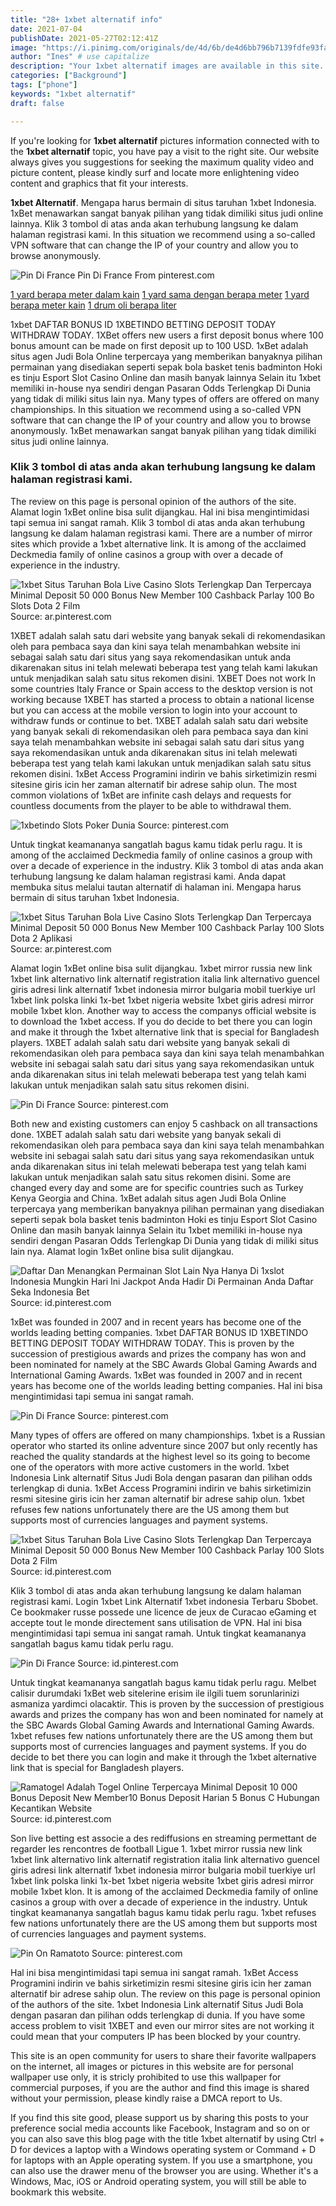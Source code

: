 ```yaml
---
title: "28+ 1xbet alternatif info"
date: 2021-07-04
publishDate: 2021-05-27T02:12:41Z
image: "https://i.pinimg.com/originals/de/4d/6b/de4d6bb796b7139fdfe93fa6e4bd3dcf.jpg"
author: "Ines" # use capitalize
description: "Your 1xbet alternatif images are available in this site. 1xbet alternatif are a topic that is being searched for and liked by netizens today. You can Get the 1xbet alternatif files here. Download all royalty-free vectors."
categories: ["Background"]
tags: ["phone"]
keywords: "1xbet alternatif"
draft: false

---
```


If you're looking for **1xbet alternatif** pictures information connected with to the **1xbet alternatif** topic, you have pay a visit to the right  site.  Our website always  gives you  suggestions  for seeking  the maximum  quality video and picture  content, please kindly surf and locate more enlightening video content and graphics  that fit your interests.

**1xbet Alternatif**. Mengapa harus bermain di situs taruhan 1xbet Indonesia. 1xBet menawarkan sangat banyak pilihan yang tidak dimiliki situs judi online lainnya. Klik 3 tombol di atas anda akan terhubung langsung ke dalam halaman registrasi kami. In this situation we recommend using a so-called VPN software that can change the IP of your country and allow you to browse anonymously.

![Pin Di France](https://i.pinimg.com/originals/9f/ca/59/9fca59267b987cf830222cea709bc357.jpg "Pin Di France")
Pin Di France From pinterest.com

[1 yard berapa meter dalam kain](/1-yard-berapa-meter-dalam-kain/)
[1 yard sama dengan berapa meter](/1-yard-sama-dengan-berapa-meter/)
[1 yard berapa meter kain](/1-yard-berapa-meter-kain/)
[1 drum oli berapa liter](/1-drum-oli-berapa-liter/)

1xbet DAFTAR BONUS ID 1XBETINDO BETTING DEPOSIT TODAY WITHDRAW TODAY. 1XBet offers new users a first deposit bonus where 100 bonus amount can be made on first deposit up to 100 USD. 1xBet adalah situs agen Judi Bola Online terpercaya yang memberikan banyaknya pilihan permainan yang disediakan seperti sepak bola basket tenis badminton Hoki es tinju Esport Slot Casino Online dan masih banyak lainnya Selain itu 1xbet memiliki in-house nya sendiri dengan Pasaran Odds Terlengkap Di Dunia yang tidak di miliki situs lain nya. Many types of offers are offered on many championships. In this situation we recommend using a so-called VPN software that can change the IP of your country and allow you to browse anonymously. 1xBet menawarkan sangat banyak pilihan yang tidak dimiliki situs judi online lainnya.

### Klik 3 tombol di atas anda akan terhubung langsung ke dalam halaman registrasi kami.

The review on this page is personal opinion of the authors of the site. Alamat login 1xBet online bisa sulit dijangkau. Hal ini bisa mengintimidasi tapi semua ini sangat ramah. Klik 3 tombol di atas anda akan terhubung langsung ke dalam halaman registrasi kami. There are a number of mirror sites which provide a 1xbet alternative link. It is among of the acclaimed Deckmedia family of online casinos a group with over a decade of experience in the industry.


![1xbet Situs Taruhan Bola Live Casino Slots Terlengkap Dan Terpercaya Minimal Deposit 50 000 Bonus New Member 100 Cashback Parlay 100 Bo Slots Dota 2 Film](https://i.pinimg.com/originals/ce/b1/26/ceb12652bf6e30b337aa44d89ee713b0.jpg "1xbet Situs Taruhan Bola Live Casino Slots Terlengkap Dan Terpercaya Minimal Deposit 50 000 Bonus New Member 100 Cashback Parlay 100 Bo Slots Dota 2 Film")
Source: ar.pinterest.com

1XBET adalah salah satu dari website yang banyak sekali di rekomendasikan oleh para pembaca saya dan kini saya telah menambahkan website ini sebagai salah satu dari situs yang saya rekomendasikan untuk anda dikarenakan situs ini telah melewati beberapa test yang telah kami lakukan untuk menjadikan salah satu situs rekomen disini. 1XBET Does not work In some countries Italy France or Spain access to the desktop version is not working because 1XBET has started a process to obtain a national license but you can access at the mobile version to login into your account to withdraw funds or continue to bet. 1XBET adalah salah satu dari website yang banyak sekali di rekomendasikan oleh para pembaca saya dan kini saya telah menambahkan website ini sebagai salah satu dari situs yang saya rekomendasikan untuk anda dikarenakan situs ini telah melewati beberapa test yang telah kami lakukan untuk menjadikan salah satu situs rekomen disini. 1xBet Access Programini indirin ve bahis sirketimizin resmi sitesine giris icin her zaman alternatif bir adrese sahip olun. The most common violations of 1xBet are infinite cash delays and requests for countless documents from the player to be able to withdrawal them.

![1xbetindo Slots Poker Dunia](https://i.pinimg.com/originals/f3/04/d5/f304d5c3af1b1cc3a39631cd1828d672.png "1xbetindo Slots Poker Dunia")
Source: pinterest.com

Untuk tingkat keamananya sangatlah bagus kamu tidak perlu ragu. It is among of the acclaimed Deckmedia family of online casinos a group with over a decade of experience in the industry. Klik 3 tombol di atas anda akan terhubung langsung ke dalam halaman registrasi kami. Anda dapat membuka situs melalui tautan alternatif di halaman ini. Mengapa harus bermain di situs taruhan 1xbet Indonesia.

![1xbet Situs Taruhan Bola Live Casino Slots Terlengkap Dan Terpercaya Minimal Deposit 50 000 Bonus New Member 100 Cashback Parlay 100 Slots Dota 2 Aplikasi](https://i.pinimg.com/originals/74/93/a0/7493a01ffbbd75b5b655a120f6701fe0.jpg "1xbet Situs Taruhan Bola Live Casino Slots Terlengkap Dan Terpercaya Minimal Deposit 50 000 Bonus New Member 100 Cashback Parlay 100 Slots Dota 2 Aplikasi")
Source: ar.pinterest.com

Alamat login 1xBet online bisa sulit dijangkau. 1xbet mirror russia new link 1xbet link alternativo link alternatif registration italia link alternativo guencel giris adresi link alternatif 1xbet indonesia mirror bulgaria mobil tuerkiye url 1xbet link polska linki 1x-bet 1xbet nigeria website 1xbet giris adresi mirror mobile 1xbet klon. Another way to access the companys official website is to download the 1xbet access. If you do decide to bet there you can login and make it through the 1xbet alternative link that is special for Bangladesh players. 1XBET adalah salah satu dari website yang banyak sekali di rekomendasikan oleh para pembaca saya dan kini saya telah menambahkan website ini sebagai salah satu dari situs yang saya rekomendasikan untuk anda dikarenakan situs ini telah melewati beberapa test yang telah kami lakukan untuk menjadikan salah satu situs rekomen disini.

![Pin Di France](https://i.pinimg.com/originals/38/69/8e/38698e6233c02bd0cd113cfc4f142b61.jpg "Pin Di France")
Source: pinterest.com

Both new and existing customers can enjoy 5 cashback on all transactions done. 1XBET adalah salah satu dari website yang banyak sekali di rekomendasikan oleh para pembaca saya dan kini saya telah menambahkan website ini sebagai salah satu dari situs yang saya rekomendasikan untuk anda dikarenakan situs ini telah melewati beberapa test yang telah kami lakukan untuk menjadikan salah satu situs rekomen disini. Some are changed every day and some are for specific countries such as Turkey Kenya Georgia and China. 1xBet adalah situs agen Judi Bola Online terpercaya yang memberikan banyaknya pilihan permainan yang disediakan seperti sepak bola basket tenis badminton Hoki es tinju Esport Slot Casino Online dan masih banyak lainnya Selain itu 1xbet memiliki in-house nya sendiri dengan Pasaran Odds Terlengkap Di Dunia yang tidak di miliki situs lain nya. Alamat login 1xBet online bisa sulit dijangkau.

![Daftar Dan Menangkan Permainan Slot Lain Nya Hanya Di 1xslot Indonesia Mungkin Hari Ini Jackpot Anda Hadir Di Permainan Anda Daftar Seka Indonesia Bet](https://i.pinimg.com/564x/36/51/cc/3651ccbffc6d660e8794210ad3c66ce2.jpg "Daftar Dan Menangkan Permainan Slot Lain Nya Hanya Di 1xslot Indonesia Mungkin Hari Ini Jackpot Anda Hadir Di Permainan Anda Daftar Seka Indonesia Bet")
Source: id.pinterest.com

1xBet was founded in 2007 and in recent years has become one of the worlds leading betting companies. 1xbet DAFTAR BONUS ID 1XBETINDO BETTING DEPOSIT TODAY WITHDRAW TODAY. This is proven by the succession of prestigious awards and prizes the company has won and been nominated for namely at the SBC Awards Global Gaming Awards and International Gaming Awards. 1xBet was founded in 2007 and in recent years has become one of the worlds leading betting companies. Hal ini bisa mengintimidasi tapi semua ini sangat ramah.

![Pin Di France](https://i.pinimg.com/originals/9f/ca/59/9fca59267b987cf830222cea709bc357.jpg "Pin Di France")
Source: pinterest.com

Many types of offers are offered on many championships. 1xbet is a Russian operator who started its online adventure since 2007 but only recently has reached the quality standards at the highest level so its going to become one of the operators with more active customers in the world. 1xbet Indonesia Link alternatif Situs Judi Bola dengan pasaran dan pilihan odds terlengkap di dunia. 1xBet Access Programini indirin ve bahis sirketimizin resmi sitesine giris icin her zaman alternatif bir adrese sahip olun. 1xbet refuses few nations unfortunately there are the US among them but supports most of currencies languages and payment systems.

![1xbet Situs Taruhan Bola Live Casino Slots Terlengkap Dan Terpercaya Minimal Deposit 50 000 Bonus New Member 100 Cashback Parlay 100 Slots Dota 2 Film](https://i.pinimg.com/736x/c4/2f/4a/c42f4afa388cb50354df6ad6c6d632a2.jpg "1xbet Situs Taruhan Bola Live Casino Slots Terlengkap Dan Terpercaya Minimal Deposit 50 000 Bonus New Member 100 Cashback Parlay 100 Slots Dota 2 Film")
Source: id.pinterest.com

Klik 3 tombol di atas anda akan terhubung langsung ke dalam halaman registrasi kami. Login 1xbet Link Alternatif 1xbet indonesia Terbaru Sbobet. Ce bookmaker russe possede une licence de jeux de Curacao eGaming et accepte tout le monde directement sans utilisation de VPN. Hal ini bisa mengintimidasi tapi semua ini sangat ramah. Untuk tingkat keamananya sangatlah bagus kamu tidak perlu ragu.

![Pin Di France](https://i.pinimg.com/originals/10/ee/88/10ee8800bf404a0c34dc8887667cdba0.jpg "Pin Di France")
Source: id.pinterest.com

Untuk tingkat keamananya sangatlah bagus kamu tidak perlu ragu. Melbet calisir durumdaki 1xBet web sitelerine erisim ile ilgili tuem sorunlarinizi asmaniza yardimci olacaktir. This is proven by the succession of prestigious awards and prizes the company has won and been nominated for namely at the SBC Awards Global Gaming Awards and International Gaming Awards. 1xbet refuses few nations unfortunately there are the US among them but supports most of currencies languages and payment systems. If you do decide to bet there you can login and make it through the 1xbet alternative link that is special for Bangladesh players.

![Ramatogel Adalah Togel Online Terpercaya Minimal Deposit 10 000 Bonus Deposit New Member10 Bonus Deposit Harian 5 Bonus C Hubungan Kecantikan Website](https://i.pinimg.com/originals/ef/8f/08/ef8f08afb2fc857517e95c79b21f0bed.jpg "Ramatogel Adalah Togel Online Terpercaya Minimal Deposit 10 000 Bonus Deposit New Member10 Bonus Deposit Harian 5 Bonus C Hubungan Kecantikan Website")
Source: id.pinterest.com

Son live betting est associe a des rediffusions en streaming permettant de regarder les rencontres de football Ligue 1. 1xbet mirror russia new link 1xbet link alternativo link alternatif registration italia link alternativo guencel giris adresi link alternatif 1xbet indonesia mirror bulgaria mobil tuerkiye url 1xbet link polska linki 1x-bet 1xbet nigeria website 1xbet giris adresi mirror mobile 1xbet klon. It is among of the acclaimed Deckmedia family of online casinos a group with over a decade of experience in the industry. Untuk tingkat keamananya sangatlah bagus kamu tidak perlu ragu. 1xbet refuses few nations unfortunately there are the US among them but supports most of currencies languages and payment systems.

![Pin On Ramatoto](https://i.pinimg.com/originals/de/4d/6b/de4d6bb796b7139fdfe93fa6e4bd3dcf.jpg "Pin On Ramatoto")
Source: pinterest.com

Hal ini bisa mengintimidasi tapi semua ini sangat ramah. 1xBet Access Programini indirin ve bahis sirketimizin resmi sitesine giris icin her zaman alternatif bir adrese sahip olun. The review on this page is personal opinion of the authors of the site. 1xbet Indonesia Link alternatif Situs Judi Bola dengan pasaran dan pilihan odds terlengkap di dunia. If you have some access problem to visit 1XBET and even our mirror sites are not working it could mean that your computers IP has been blocked by your country.

This site is an open community for users to share their favorite wallpapers on the internet, all images or pictures in this website are for personal wallpaper use only, it is stricly prohibited to use this wallpaper for commercial purposes, if you are the author and find this image is shared without your permission, please kindly raise a DMCA report to Us.

If you find this site good, please support us by sharing this posts to your preference social media accounts like Facebook, Instagram and so on or you can also save this blog page with the title 1xbet alternatif by using Ctrl + D for devices a laptop with a Windows operating system or Command + D for laptops with an Apple operating system. If you use a smartphone, you can also use the drawer menu of the browser you are using. Whether it's a Windows, Mac, iOS or Android operating system, you will still be able to bookmark this website.
